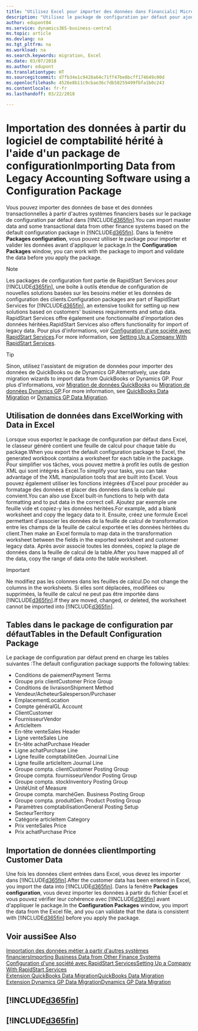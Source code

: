 ```yaml
---
title: "Utilisez Excel pour importer des données dans Financials| Microsoft Docs"
description: "Utilisez le package de configuration par défaut pour ajouter des données client dans Excel et les importer ensuite dans Business Central."
author: edupont04
ms.service: dynamics365-business-central
ms.topic: article
ms.devlang: na
ms.tgt_pltfrm: na
ms.workload: na
ms.search.keywords: migration, Excel
ms.date: 03/07/2018
ms.author: edupont
ms.translationtype: HT
ms.sourcegitcommit: d7fb34e1c9428a64c71ff47be8bcff174649c00d
ms.openlocfilehash: 4526e8b11c9cbae36c7db58259499fbfa1b0c243
ms.contentlocale: fr-fr
ms.lasthandoff: 03/22/2018

---
```

# <a name="importing-data-from-legacy-accounting-software-using-a-configuration-package"></a><span data-ttu-id="d0391-103">Importation des données à partir du logiciel de comptabilité hérité à l'aide d'un package de configuration</span><span class="sxs-lookup"><span data-stu-id="d0391-103">Importing Data from Legacy Accounting Software using a Configuration Package</span></span>
<span data-ttu-id="d0391-104">Vous pouvez importer des données de base et des données transactionnelles à partir d'autres systèmes financiers basés sur le package de configuration par défaut dans [!INCLUDE[d365fin](includes/d365fin_md.md)].</span><span class="sxs-lookup"><span data-stu-id="d0391-104">You can import master data and some transactional data from other finance systems based on the default configuration package in [!INCLUDE[d365fin](includes/d365fin_md.md)].</span></span> <span data-ttu-id="d0391-105">Dans la fenêtre **Packages configuration**, vous pouvez utiliser le package pour importer et valider les données avant d'appliquer le package.</span><span class="sxs-lookup"><span data-stu-id="d0391-105">In the **Configuration Packages** window, you can work with the package to import and validate the data before you apply the package.</span></span>  

> [!NOTE]  
> <span data-ttu-id="d0391-106">Les packages de configuration font partie de RapidStart Services pour [!INCLUDE[d365fin](includes/d365fin_md.md)], une boîte à outils étendue de configuration de nouvelles solutions basées sur les besoins métier et les données de configuration des clients.</span><span class="sxs-lookup"><span data-stu-id="d0391-106">Configuration packages are part of RapidStart Services for [!INCLUDE[d365fin](includes/d365fin_md.md)], an extensive toolkit for setting up new solutions based on customers' business requirements and setup data.</span></span> <span data-ttu-id="d0391-107">RapidStart Services offre également une fonctionnalité d'importation des données héritées.</span><span class="sxs-lookup"><span data-stu-id="d0391-107">RapidStart Services also offers functionality for import of legacy data.</span></span> <span data-ttu-id="d0391-108">Pour plus d'informations, voir [Configuration d'une société avec RapidStart Services](admin-set-up-a-company-with-rapidstart.md).</span><span class="sxs-lookup"><span data-stu-id="d0391-108">For more information, see [Setting Up a Company With RapidStart Services](admin-set-up-a-company-with-rapidstart.md).</span></span>

> [!TIP]  
>   <span data-ttu-id="d0391-109">Sinon, utilisez l'assistant de migration de données pour importer des données de QuickBooks ou de Dynamics GP.</span><span class="sxs-lookup"><span data-stu-id="d0391-109">Alternatively, use data migration wizards to import data from QuickBooks or Dynamics GP.</span></span> <span data-ttu-id="d0391-110">Pour plus d'informations, voir [Migration de données QuickBooks](ui-extensions-quickbooks-data-migration.md) ou [Migration de données Dynamics GP](ui-extensions-dynamicsgp-data-migration.md).</span><span class="sxs-lookup"><span data-stu-id="d0391-110">For more information, see [QuickBooks Data Migration](ui-extensions-quickbooks-data-migration.md) or [Dynamics GP Data Migration](ui-extensions-dynamicsgp-data-migration.md).</span></span>  

## <a name="working-with-data-in-excel"></a><span data-ttu-id="d0391-111">Utilisation de données dans Excel</span><span class="sxs-lookup"><span data-stu-id="d0391-111">Working with Data in Excel</span></span>
<span data-ttu-id="d0391-112">Lorsque vous exportez le package de configuration par défaut dans Excel, le classeur généré contient une feuille de calcul pour chaque table du package.</span><span class="sxs-lookup"><span data-stu-id="d0391-112">When you export the default configuration package to Excel, the generated workbook contains a worksheet for each table in the package.</span></span> <span data-ttu-id="d0391-113">Pour simplifier vos tâches, vous pouvez mettre à profit les outils de gestion XML qui sont intégrés à Excel.</span><span class="sxs-lookup"><span data-stu-id="d0391-113">To simplify your tasks, you can take advantage of the XML manipulation tools that are built into Excel.</span></span> <span data-ttu-id="d0391-114">Vous pouvez également utiliser les fonctions intégrées d'Excel pour procéder au formatage des données et placer des données dans la cellule qui convient.</span><span class="sxs-lookup"><span data-stu-id="d0391-114">You can also use Excel built-in functions to help with data formatting and to put data in the correct cell.</span></span> <span data-ttu-id="d0391-115">Ajoutez par exemple une feuille vide et copiez-y les données héritées.</span><span class="sxs-lookup"><span data-stu-id="d0391-115">For example, add a blank worksheet and copy the legacy data to it.</span></span> <span data-ttu-id="d0391-116">Ensuite, créez une formule Excel permettant d'associer les données de la feuille de calcul de transformation entre les champs de la feuille de calcul exportée et les données héritées du client.</span><span class="sxs-lookup"><span data-stu-id="d0391-116">Then make an Excel formula to map data in the transformation worksheet between the fields in the exported worksheet and customer legacy data.</span></span> <span data-ttu-id="d0391-117">Après avoir associé toutes les données, copiez la plage de données dans la feuille de calcul de la table.</span><span class="sxs-lookup"><span data-stu-id="d0391-117">After you have mapped all of the data, copy the range of data onto the table worksheet.</span></span>  

> [!IMPORTANT]  
>  <span data-ttu-id="d0391-118">Ne modifiez pas les colonnes dans les feuilles de calcul.</span><span class="sxs-lookup"><span data-stu-id="d0391-118">Do not change the columns in the worksheets.</span></span> <span data-ttu-id="d0391-119">Si elles sont déplacées, modifiées ou supprimées, la feuille de calcul ne peut pas être importée dans [!INCLUDE[d365fin](includes/d365fin_md.md)].</span><span class="sxs-lookup"><span data-stu-id="d0391-119">If they are moved, changed, or deleted, the worksheet cannot be imported into [!INCLUDE[d365fin](includes/d365fin_md.md)].</span></span>

## <a name="tables-in-the-default-configuration-package"></a><span data-ttu-id="d0391-120">Tables dans le package de configuration par défaut</span><span class="sxs-lookup"><span data-stu-id="d0391-120">Tables in the Default Configuration Package</span></span>
<span data-ttu-id="d0391-121">Le package de configuration par défaut prend en charge les tables suivantes :</span><span class="sxs-lookup"><span data-stu-id="d0391-121">The default configuration package supports the following tables:</span></span>

-   <span data-ttu-id="d0391-122">Conditions de paiement</span><span class="sxs-lookup"><span data-stu-id="d0391-122">Payment Terms</span></span>
-   <span data-ttu-id="d0391-123">Groupe prix client</span><span class="sxs-lookup"><span data-stu-id="d0391-123">Customer Price Group</span></span>
-   <span data-ttu-id="d0391-124">Conditions de livraison</span><span class="sxs-lookup"><span data-stu-id="d0391-124">Shipment Method</span></span>
-   <span data-ttu-id="d0391-125">Vendeur/Acheteur</span><span class="sxs-lookup"><span data-stu-id="d0391-125">Salesperson/Purchaser</span></span>
-   <span data-ttu-id="d0391-126">Emplacement</span><span class="sxs-lookup"><span data-stu-id="d0391-126">Location</span></span>
-   <span data-ttu-id="d0391-127">Compte général</span><span class="sxs-lookup"><span data-stu-id="d0391-127">GL Account</span></span>
-   <span data-ttu-id="d0391-128">Client</span><span class="sxs-lookup"><span data-stu-id="d0391-128">Customer</span></span>
-   <span data-ttu-id="d0391-129">Fournisseur</span><span class="sxs-lookup"><span data-stu-id="d0391-129">Vendor</span></span>
-   <span data-ttu-id="d0391-130">Article</span><span class="sxs-lookup"><span data-stu-id="d0391-130">Item</span></span>
-   <span data-ttu-id="d0391-131">En-tête vente</span><span class="sxs-lookup"><span data-stu-id="d0391-131">Sales Header</span></span>
-   <span data-ttu-id="d0391-132">Ligne vente</span><span class="sxs-lookup"><span data-stu-id="d0391-132">Sales Line</span></span>
-   <span data-ttu-id="d0391-133">En-tête achat</span><span class="sxs-lookup"><span data-stu-id="d0391-133">Purchase Header</span></span>
-   <span data-ttu-id="d0391-134">Ligne achat</span><span class="sxs-lookup"><span data-stu-id="d0391-134">Purchase Line</span></span>
-   <span data-ttu-id="d0391-135">Ligne feuille comptabilité</span><span class="sxs-lookup"><span data-stu-id="d0391-135">Gen. Journal Line</span></span>
-   <span data-ttu-id="d0391-136">Ligne feuille article</span><span class="sxs-lookup"><span data-stu-id="d0391-136">Item Journal Line</span></span>
-   <span data-ttu-id="d0391-137">Groupe compta. client</span><span class="sxs-lookup"><span data-stu-id="d0391-137">Customer Posting Group</span></span>
-   <span data-ttu-id="d0391-138">Groupe compta. fournisseur</span><span class="sxs-lookup"><span data-stu-id="d0391-138">Vendor Posting Group</span></span>
-   <span data-ttu-id="d0391-139">Groupe compta. stock</span><span class="sxs-lookup"><span data-stu-id="d0391-139">Inventory Posting Group</span></span>
-   <span data-ttu-id="d0391-140">Unité</span><span class="sxs-lookup"><span data-stu-id="d0391-140">Unit of Measure</span></span>
-   <span data-ttu-id="d0391-141">Groupe compta. marché</span><span class="sxs-lookup"><span data-stu-id="d0391-141">Gen. Business Posting Group</span></span>
-   <span data-ttu-id="d0391-142">Groupe compta. produit</span><span class="sxs-lookup"><span data-stu-id="d0391-142">Gen. Product Posting Group</span></span>
-   <span data-ttu-id="d0391-143">Paramètres comptabilisation</span><span class="sxs-lookup"><span data-stu-id="d0391-143">General Posting Setup</span></span>
-   <span data-ttu-id="d0391-144">Secteur</span><span class="sxs-lookup"><span data-stu-id="d0391-144">Territory</span></span>
-   <span data-ttu-id="d0391-145">Catégorie article</span><span class="sxs-lookup"><span data-stu-id="d0391-145">Item Category</span></span>
-   <span data-ttu-id="d0391-146">Prix vente</span><span class="sxs-lookup"><span data-stu-id="d0391-146">Sales Price</span></span>
-   <span data-ttu-id="d0391-147">Prix achat</span><span class="sxs-lookup"><span data-stu-id="d0391-147">Purchase Price</span></span>

## <a name="importing-customer-data"></a><span data-ttu-id="d0391-148">Importation de données client</span><span class="sxs-lookup"><span data-stu-id="d0391-148">Importing Customer Data</span></span>
<span data-ttu-id="d0391-149">Une fois les données client entrées dans Excel, vous devez les importer dans [!INCLUDE[d365fin](includes/d365fin_md.md)].</span><span class="sxs-lookup"><span data-stu-id="d0391-149">After the customer data has been entered in Excel, you import the data into [!INCLUDE[d365fin](includes/d365fin_md.md)].</span></span> <span data-ttu-id="d0391-150">Dans la fenêtre **Packages configuration**, vous devez importer les données à partir du fichier Excel et vous pouvez vérifier leur cohérence avec [!INCLUDE[d365fin](includes/d365fin_md.md)] avant d'appliquer le package.</span><span class="sxs-lookup"><span data-stu-id="d0391-150">In the **Configuration Packages** window, you import the data from the Excel file, and you can validate that the data is consistent with [!INCLUDE[d365fin](includes/d365fin_md.md)] before you apply the package.</span></span>

## <a name="see-also"></a><span data-ttu-id="d0391-151">Voir aussi</span><span class="sxs-lookup"><span data-stu-id="d0391-151">See Also</span></span>
[<span data-ttu-id="d0391-152">Importation des données métier à partir d'autres systèmes financiers</span><span class="sxs-lookup"><span data-stu-id="d0391-152">Importing Business Data from Other Finance Systems</span></span>](upload-data.md)  
[<span data-ttu-id="d0391-153">Configuration d'une société avec RapidStart Services</span><span class="sxs-lookup"><span data-stu-id="d0391-153">Setting Up a Company With RapidStart Services</span></span>](admin-set-up-a-company-with-rapidstart.md)  
[<span data-ttu-id="d0391-154">Extension QuickBooks Data Migration</span><span class="sxs-lookup"><span data-stu-id="d0391-154">QuickBooks Data Migration</span></span>](ui-extensions-quickbooks-data-migration.md)  
[<span data-ttu-id="d0391-155">Extension Dynamics GP Data Migration</span><span class="sxs-lookup"><span data-stu-id="d0391-155">Dynamics GP Data Migration</span></span>](ui-extensions-dynamicsgp-data-migration.md)  

## [!INCLUDE[d365fin](includes/free_trial_md.md)]  
## [!INCLUDE[d365fin](includes/training_link_md.md)]

